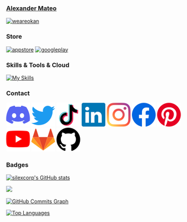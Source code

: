 <!-- ### [We are Okan](https://weareokan.com/) -->
### [Alexander Mateo](https://weareokan.com/)
[![weareokan](https://github.com/silexcorp/silexcorp/assets/13637191/333c65f6-0597-431c-a3bc-5cd248a3efeb)](https://www.weareokan.com)

### Store

[![appstore](https://skillicons.dev/icons?i=apple&theme=dark)](https://apps.apple.com/us/developer/marco-alexander-mateo-mateo/id1570311109)
[![googleplay](https://skillicons.dev/icons?i=androidstudio&theme=dark)](https://play.google.com/store/apps/dev?id=7242794089742642803&hl)

### Skills & Tools & Cloud

[![My Skills](https://skillicons.dev/icons?i=java,kotlin,dart,flutter,cs,dotnet,git,github,docker,py,pycharm,androidstudio,blender,discord,figma,notion,linux,windows,vscode,firebase,gcp,mysql&theme=dark)](https://weareokan.com)


### Contact

[![stackoverflow](https://github.com/CLorant/readme-social-icons/blob/main/large/colored/discord.svg)](https://stackoverflow.com/users/9960358/silexcorp)
[![twitter](https://github.com/CLorant/readme-social-icons/blob/main/large/colored/twitter.svg)](https://twitter.com/silexcorp)
[![tiktok](https://github.com/CLorant/readme-social-icons/blob/main/large/colored/tiktok.svg)](https://www.tiktok.com/@silexcorp)
[![linkedin](https://github.com/CLorant/readme-social-icons/blob/main/large/colored/linkedin.svg)](https://www.linkedin.com/in/silexcorp)
[![instagram](https://github.com/CLorant/readme-social-icons/blob/main/large/colored/instagram.svg)](https://www.instagram.com/silexcorp)
[![facebook](https://github.com/CLorant/readme-social-icons/blob/main/large/colored/facebook.svg)](https://www.facebook.com/silexcorp)
[![pinterest](https://github.com/CLorant/readme-social-icons/blob/main/large/colored/pinterest.svg)](https://www.pinterest.com/silexcorp)
[![youtube](https://github.com/CLorant/readme-social-icons/blob/main/large/colored/youtube.svg)](https://www.youtube.com/silexcorp)
[![gitlab](https://github.com/CLorant/readme-social-icons/blob/main/large/colored/gitlab.svg)](https://gitlab.com/silexcorp)
[![github](https://github.com/CLorant/readme-social-icons/blob/main/large/colored/github.svg)](https://github.com/silexcorp)

<!--
[![My Skills](https://skillicons.dev/icons?i=java,js,ts,kotlin,dart,flutter,nodejs,c,qt,cs,dotnet,git,github,docker,kubernetes,py,pycharm,anaconda,androidstudio,blender,discord,figma,notion,linux,windows,vscode,firebase,gcp,heroku,mongodb,mysql&theme=dark)](https://weareokan.com)

[![platzi](https://github.com/CLorant/readme-social-icons/blob/main/large/colored/platzi.svg)](https://platzi.com/p/silexcorp)
[![artstation](https://github.com/CLorant/readme-social-icons/blob/main/large/colored/artstation.svg)](https://www.artstation.com/silexcorp)
[![behance](https://github.com/CLorant/readme-social-icons/blob/main/large/colored/behance.svg)](https://www.behance.net/silexcorp)
[![bitbucket](https://github.com/CLorant/readme-social-icons/blob/main/large/colored/bitbucket.svg)](https://bitbucket.org/silexcorp)
[![sketchfab](https://github.com/CLorant/readme-social-icons/blob/main/large/colored/sketchfab.svg)](https://sketchfab.com/silexcorp)
-->

### Badges

<a href="http://www.github.com/silexcorp"><img src="https://github-readme-stats.vercel.app/api?username=silexcorp&show_icons=true&hide=&count_private=true&title_color=0891b2&text_color=ffffff&icon_color=0891b2&bg_color=1c1917&hide_border=true&show_icons=true" alt="silexcorp's GitHub stats" /></a>

<a href="http://www.github.com/silexcorp"><img src="https://github-readme-streak-stats.herokuapp.com/?user=silexcorp&stroke=ffffff&background=1c1917&ring=0891b2&fire=0891b2&currStreakNum=ffffff&currStreakLabel=0891b2&sideNums=ffffff&sideLabels=ffffff&dates=ffffff&hide_border=true" /></a>

<a href="http://www.github.com/silexcorp"><img src="https://activity-graph.herokuapp.com/graph?username=silexcorp&bg_color=1c1917&color=ffffff&line=0891b2&point=ffffff&area_color=1c1917&area=true&hide_border=true&custom_title=GitHub%20Commits%20Graph" alt="GitHub Commits Graph" /></a>

<a href="https://github.com/silexcorp" align="left"><img src="https://github-readme-stats.vercel.app/api/top-langs/?username=silexcorp&langs_count=10&title_color=0891b2&text_color=ffffff&icon_color=0891b2&bg_color=1c1917&hide_border=true&locale=en&custom_title=Top%20%Languages" alt="Top Languages" /></a>
